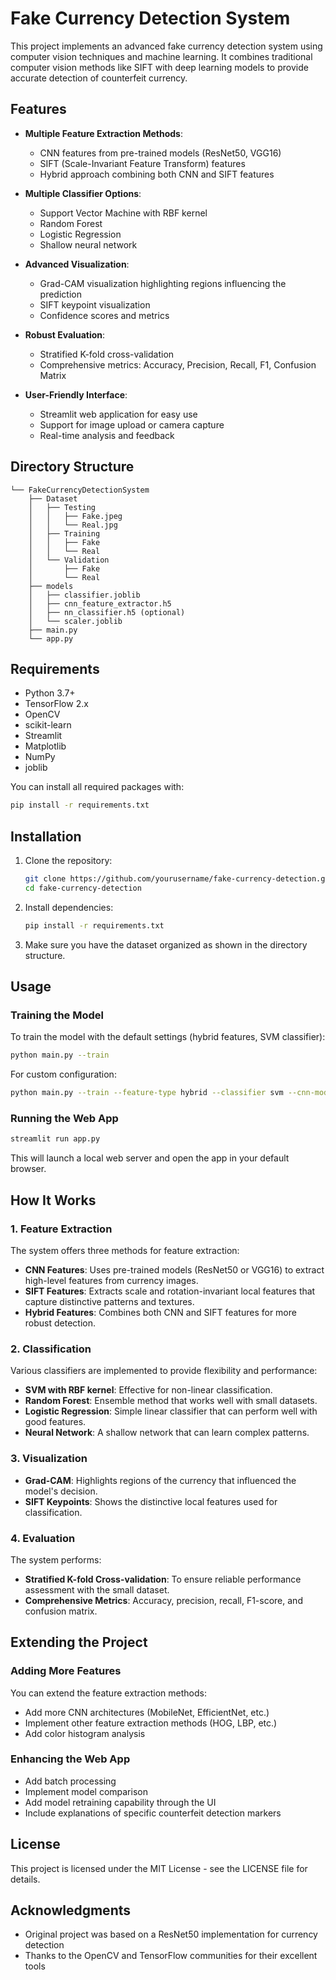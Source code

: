 # Fake Currency Detection System

This project implements an advanced fake currency detection system using computer vision techniques and machine learning. It combines traditional computer vision methods like SIFT with deep learning models to provide accurate detection of counterfeit currency.

## Features

- **Multiple Feature Extraction Methods**:
  - CNN features from pre-trained models (ResNet50, VGG16)
  - SIFT (Scale-Invariant Feature Transform) features
  - Hybrid approach combining both CNN and SIFT features

- **Multiple Classifier Options**:
  - Support Vector Machine with RBF kernel
  - Random Forest
  - Logistic Regression
  - Shallow neural network

- **Advanced Visualization**:
  - Grad-CAM visualization highlighting regions influencing the prediction
  - SIFT keypoint visualization
  - Confidence scores and metrics

- **Robust Evaluation**:
  - Stratified K-fold cross-validation
  - Comprehensive metrics: Accuracy, Precision, Recall, F1, Confusion Matrix

- **User-Friendly Interface**:
  - Streamlit web application for easy use
  - Support for image upload or camera capture
  - Real-time analysis and feedback

## Directory Structure

```
└── FakeCurrencyDetectionSystem
    ├── Dataset
    │   ├── Testing
    │   │   ├── Fake.jpeg
    │   │   └── Real.jpg
    │   ├── Training
    │   │   ├── Fake
    │   │   └── Real
    │   └── Validation
    │       ├── Fake
    │       └── Real
    ├── models
    │   ├── classifier.joblib
    │   ├── cnn_feature_extractor.h5
    │   ├── nn_classifier.h5 (optional)
    │   └── scaler.joblib
    ├── main.py
    └── app.py
```

## Requirements

- Python 3.7+
- TensorFlow 2.x
- OpenCV
- scikit-learn
- Streamlit
- Matplotlib
- NumPy
- joblib

You can install all required packages with:

```bash
pip install -r requirements.txt
```

## Installation

1. Clone the repository:
   ```bash
   git clone https://github.com/yourusername/fake-currency-detection.git
   cd fake-currency-detection
   ```

2. Install dependencies:
   ```bash
   pip install -r requirements.txt
   ```

3. Make sure you have the dataset organized as shown in the directory structure.

## Usage

### Training the Model

To train the model with the default settings (hybrid features, SVM classifier):

```bash
python main.py --train
```

For custom configuration:

```bash
python main.py --train --feature-type hybrid --classifier svm --cnn-model resnet50
```

### Running the Web App

```bash
streamlit run app.py
```

This will launch a local web server and open the app in your default browser.

## How It Works

### 1. Feature Extraction

The system offers three methods for feature extraction:

- **CNN Features**: Uses pre-trained models (ResNet50 or VGG16) to extract high-level features from currency images.
- **SIFT Features**: Extracts scale and rotation-invariant local features that capture distinctive patterns and textures.
- **Hybrid Features**: Combines both CNN and SIFT features for more robust detection.

### 2. Classification

Various classifiers are implemented to provide flexibility and performance:

- **SVM with RBF kernel**: Effective for non-linear classification.
- **Random Forest**: Ensemble method that works well with small datasets.
- **Logistic Regression**: Simple linear classifier that can perform well with good features.
- **Neural Network**: A shallow network that can learn complex patterns.

### 3. Visualization

- **Grad-CAM**: Highlights regions of the currency that influenced the model's decision.
- **SIFT Keypoints**: Shows the distinctive local features used for classification.

### 4. Evaluation

The system performs:
- **Stratified K-fold Cross-validation**: To ensure reliable performance assessment with the small dataset.
- **Comprehensive Metrics**: Accuracy, precision, recall, F1-score, and confusion matrix.

## Extending the Project

### Adding More Features

You can extend the feature extraction methods:
- Add more CNN architectures (MobileNet, EfficientNet, etc.)
- Implement other feature extraction methods (HOG, LBP, etc.)
- Add color histogram analysis

### Enhancing the Web App

- Add batch processing
- Implement model comparison
- Add model retraining capability through the UI
- Include explanations of specific counterfeit detection markers

## License

This project is licensed under the MIT License - see the LICENSE file for details.

## Acknowledgments

- Original project was based on a ResNet50 implementation for currency detection
- Thanks to the OpenCV and TensorFlow communities for their excellent tools
